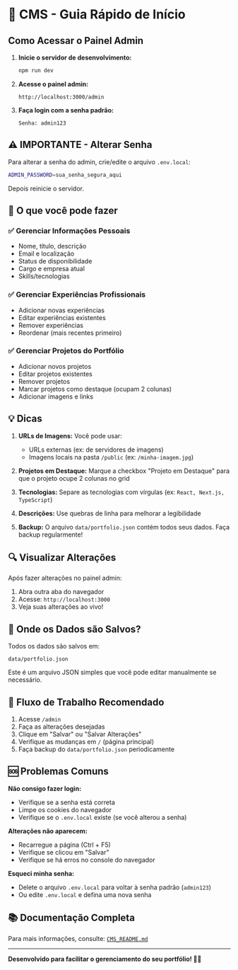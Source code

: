 # 🚀 CMS - Guia Rápido de Início

## Como Acessar o Painel Admin

1. **Inicie o servidor de desenvolvimento:**
   ```bash
   npm run dev
   ```

2. **Acesse o painel admin:**
   ```
   http://localhost:3000/admin
   ```

3. **Faça login com a senha padrão:**
   ```
   Senha: admin123
   ```

## ⚠️ IMPORTANTE - Alterar Senha

Para alterar a senha do admin, crie/edite o arquivo `.env.local`:

```bash
ADMIN_PASSWORD=sua_senha_segura_aqui
```

Depois reinicie o servidor.

## 📝 O que você pode fazer

### ✅ Gerenciar Informações Pessoais
- Nome, título, descrição
- Email e localização
- Status de disponibilidade
- Cargo e empresa atual
- Skills/tecnologias

### ✅ Gerenciar Experiências Profissionais
- Adicionar novas experiências
- Editar experiências existentes
- Remover experiências
- Reordenar (mais recentes primeiro)

### ✅ Gerenciar Projetos do Portfólio
- Adicionar novos projetos
- Editar projetos existentes
- Remover projetos
- Marcar projetos como destaque (ocupam 2 colunas)
- Adicionar imagens e links

## 💡 Dicas

1. **URLs de Imagens:** Você pode usar:
   - URLs externas (ex: de servidores de imagens)
   - Imagens locais na pasta `/public` (ex: `/minha-imagem.jpg`)

2. **Projetos em Destaque:** Marque a checkbox "Projeto em Destaque" para que o projeto ocupe 2 colunas no grid

3. **Tecnologias:** Separe as tecnologias com vírgulas (ex: `React, Next.js, TypeScript`)

4. **Descrições:** Use quebras de linha para melhorar a legibilidade

5. **Backup:** O arquivo `data/portfolio.json` contém todos seus dados. Faça backup regularmente!

## 🔍 Visualizar Alterações

Após fazer alterações no painel admin:

1. Abra outra aba do navegador
2. Acesse: `http://localhost:3000`
3. Veja suas alterações ao vivo!

## 📂 Onde os Dados são Salvos?

Todos os dados são salvos em:
```
data/portfolio.json
```

Este é um arquivo JSON simples que você pode editar manualmente se necessário.

## 🎯 Fluxo de Trabalho Recomendado

1. Acesse `/admin`
2. Faça as alterações desejadas
3. Clique em "Salvar" ou "Salvar Alterações"
4. Verifique as mudanças em `/` (página principal)
5. Faça backup do `data/portfolio.json` periodicamente

## 🆘 Problemas Comuns

**Não consigo fazer login:**
- Verifique se a senha está correta
- Limpe os cookies do navegador
- Verifique se o `.env.local` existe (se você alterou a senha)

**Alterações não aparecem:**
- Recarregue a página (Ctrl + F5)
- Verifique se clicou em "Salvar"
- Verifique se há erros no console do navegador

**Esqueci minha senha:**
- Delete o arquivo `.env.local` para voltar à senha padrão (`admin123`)
- Ou edite `.env.local` e defina uma nova senha

## 📚 Documentação Completa

Para mais informações, consulte: [`CMS_README.md`](./CMS_README.md)

---

**Desenvolvido para facilitar o gerenciamento do seu portfólio! 💼✨**

